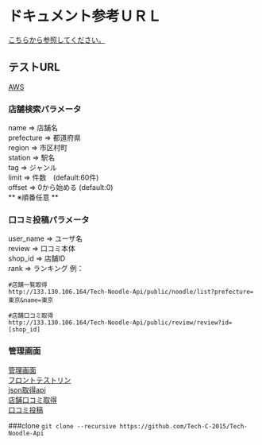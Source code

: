 # ドキュメント参考ＵＲＬ
[こちらから参照してください。](http://133.130.106.164/Tech-Noodle-Api/public/noodle/test)

## テストURL
[AWS](http://133.130.106.164/Tech-Noodle-Api/public/noodle/list)

### 店舗検索パラメータ
name => 店舗名  
prefecture => 都道府県  
region => 市区村町  
station => 駅名  
tag => ジャンル  
limit => 件数　(default:60件)  
offset => 0から始める (default:0)  
** ※順番任意 **


### 口コミ投稿パラメータ
user_name => ユーザ名  
review => 口コミ本体  
shop_id => 店舗ID  
rank    => ランキング
例：
```
#店舗一覧取得
http://133.130.106.164/Tech-Noodle-Api/public/noodle/list?prefecture=東京&name=東京

#店舗口コミ取得
http://133.130.106.164/Tech-Noodle-Api/public/review/review?id=[shop_id]
```

### 管理画面

[管理画面](http://133.130.106.164/Tech-Noodle-Api/public/noodle/login)  
[フロントテストリン](http://133.130.106.164/Tech-Noodle-Api/public/noodle/test)  
[json取得api](http://133.130.106.164/Tech-Noodle-Api/public/noodle/list)  
[店舗口コミ取得](http://133.130.106.164/Tech-Noodle-Api/public/review/review)  
[口コミ投稿](http://133.130.106.164/Tech-Noodle-Api/public/review/create)  

###clone
`git clone --recursive https://github.com/Tech-C-2015/Tech-Noodle-Api`
